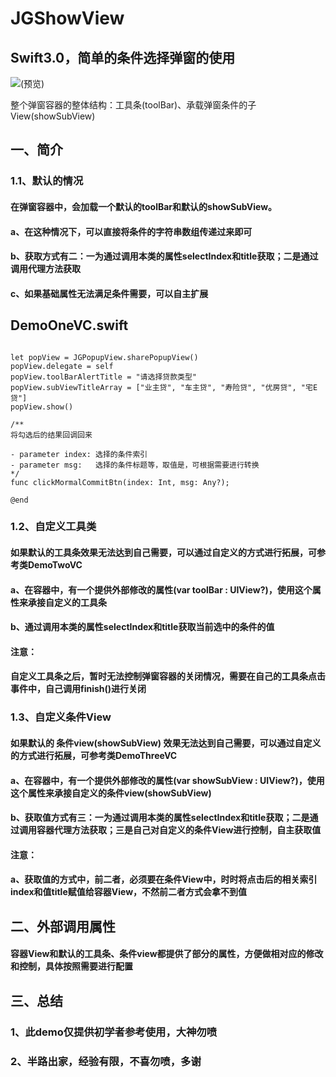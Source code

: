 # JGShowView
## Swift3.0，简单的条件选择弹窗的使用
![(预览)](https://github.com/fcgIsPioneer/JGShowView/blob/master/%E9%A2%84%E8%A7%88%E5%9B%BE.gif)

整个弹窗容器的整体结构：工具条(toolBar)、承载弹窗条件的子View(showSubView)

## 一、简介
### 1.1、默认的情况
#### 在弹窗容器中，会加载一个默认的toolBar和默认的showSubView。
#### a、在这种情况下，可以直接将条件的字符串数组传递过来即可
#### b、获取方式有二：一为通过调用本类的属性selectIndex和title获取；二是通过调用代理方法获取
#### c、如果基础属性无法满足条件需要，可以自主扩展

## <a id="DemoOneVC.swift"></a>DemoOneVC.swift
```objc

let popView = JGPopupView.sharePopupView()
popView.delegate = self
popView.toolBarAlertTitle = "请选择贷款类型"
popView.subViewTitleArray = ["业主贷", "车主贷", "寿险贷", "优房贷", "宅E贷"]
popView.show()

/**
将勾选后的结果回调回来

- parameter index: 选择的条件索引
- parameter msg:   选择的条件标题等，取值是，可根据需要进行转换
*/
func clickMormalCommitBtn(index: Int, msg: Any?);

@end
```
### 1.2、自定义工具类
#### 如果默认的工具条效果无法达到自己需要，可以通过自定义的方式进行拓展，可参考类DemoTwoVC
#### a、在容器中，有一个提供外部修改的属性(var toolBar : UIView?)，使用这个属性来承接自定义的工具条
#### b、通过调用本类的属性selectIndex和title获取当前选中的条件的值

#### 注意：
#### 自定义工具条之后，暂时无法控制弹窗容器的关闭情况，需要在自己的工具条点击事件中，自己调用finish()进行关闭

### 1.3、自定义条件View
#### 如果默认的 条件view(showSubView) 效果无法达到自己需要，可以通过自定义的方式进行拓展，可参考类DemoThreeVC
#### a、在容器中，有一个提供外部修改的属性(var showSubView : UIView?)，使用这个属性来承接自定义的条件view(showSubView)
#### b、获取值方式有三：一为通过调用本类的属性selectIndex和title获取；二是通过调用容器代理方法获取；三是自己对自定义的条件View进行控制，自主获取值

#### 注意：
#### a、获取值的方式中，前二者，必须要在条件View中，时时将点击后的相关索引index和值title赋值给容器View，不然前二者方式会拿不到值

## 二、外部调用属性
#### 容器View和默认的工具条、条件view都提供了部分的属性，方便做相对应的修改和控制，具体按照需要进行配置

## 三、总结
### 1、此demo仅提供初学者参考使用，大神勿喷
### 2、半路出家，经验有限，不喜勿喷，多谢

